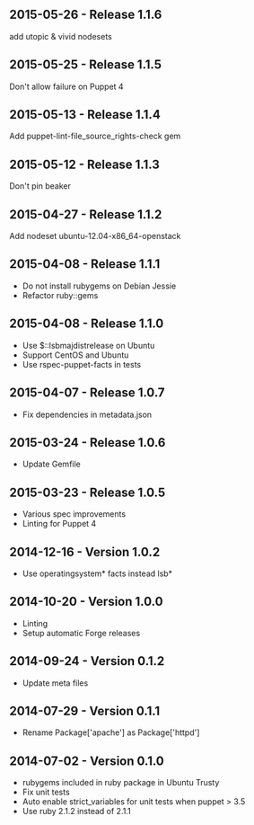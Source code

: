 ## 2015-05-26 - Release 1.1.6

add utopic & vivid nodesets

## 2015-05-25 - Release 1.1.5

Don't allow failure on Puppet 4

## 2015-05-13 - Release 1.1.4

Add puppet-lint-file_source_rights-check gem

## 2015-05-12 - Release 1.1.3

Don't pin beaker

## 2015-04-27 - Release 1.1.2

Add nodeset ubuntu-12.04-x86_64-openstack

## 2015-04-08 - Release 1.1.1

- Do not install rubygems on Debian Jessie
- Refactor ruby::gems

## 2015-04-08 - Release 1.1.0

- Use $::lsbmajdistrelease on Ubuntu
- Support CentOS and Ubuntu
- Use rspec-puppet-facts in tests

## 2015-04-07 - Release 1.0.7

- Fix dependencies in metadata.json

## 2015-03-24 - Release 1.0.6

- Update Gemfile

## 2015-03-23 - Release 1.0.5

- Various spec improvements
- Linting for Puppet 4

## 2014-12-16 - Version 1.0.2

- Use operatingsystem* facts instead lsb*

## 2014-10-20 - Version 1.0.0

- Linting
- Setup automatic Forge releases

## 2014-09-24 - Version 0.1.2

- Update meta files

## 2014-07-29 - Version 0.1.1

- Rename Package['apache'] as Package['httpd']

## 2014-07-02 - Version 0.1.0

- rubygems included in ruby package in Ubuntu Trusty
- Fix unit tests
- Auto enable strict_variables for unit tests when puppet > 3.5
- Use ruby 2.1.2 instead of 2.1.1

